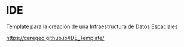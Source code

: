 # IDE
Template para la creación de una
Infraestructura de Datos Espaciales

https://ceregeo.github.io/IDE_Template/
